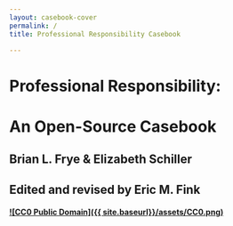 ```yaml
---
layout: casebook-cover
permalink: /
title: Professional Responsibility Casebook

---
```


# Professional Responsibility: 

# An Open-Source Casebook

## Brian L. Frye & Elizabeth Schiller

## Edited and revised by Eric M. Fink

#### <a rel="license" href="https://creativecommons.org/publicdomain/zero/1.0/">![CC0 Public Domain]({{ site.baseurl}}/assets/CC0.png)</a>
